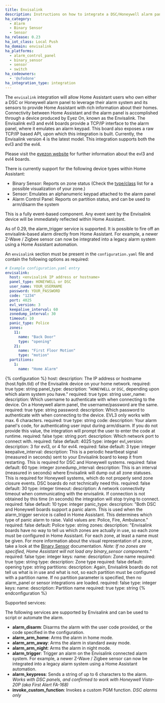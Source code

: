 ```yaml
---
title: Envisalink
description: Instructions on how to integrate a DSC/Honeywell alarm panel with Home Assistant using an envisalink evl3/evl4 board.
ha_category:
  - Alarm
  - Binary Sensor
  - Sensor
ha_release: 0.23
ha_iot_class: Local Push
ha_domain: envisalink
ha_platforms:
  - alarm_control_panel
  - binary_sensor
  - sensor
  - switch
ha_codeowners:
  - '@ufodone'
ha_integration_type: integration
---
```


The `envisalink` integration will allow Home Assistant users who own either a DSC or Honeywell alarm panel to leverage their alarm system and its sensors to provide Home Assistant with rich information about their homes. Connectivity between Home Assistant and the alarm panel is accomplished through a device produced by Eyez On, known as the Envisalink. The Envisalink evl3 and evl4 boards provide a TCP/IP interface to the alarm panel, where it emulates an alarm keypad. This board also exposes a raw TCP/IP based API, upon which this integration is built. Currently, the Envisalink version 4 is the latest model. This integration supports both the evl3 and the evl4.

Please visit the [eyezon website](http://www.eyezon.com/) for further information about the evl3 and evl4 boards.

There is currently support for the following device types within Home Assistant:

- Binary Sensor: Reports on zone status (Check the [type/class](/integrations/binary_sensor/#device-class) list for a possible visualization of your zone.)
- Sensor: Emulates an alphanumeric keypad attached to the alarm panel
- Alarm Control Panel: Reports on partition status, and can be used to arm/disarm the system

This is a fully event-based component. Any event sent by the Envisalink device will be immediately reflected within Home Assistant.

As of 0.29, the alarm_trigger service is supported.  It is possible to fire off an envisalink-based alarm directly from Home Assistant.  For example, a newer Z-Wave / Zigbee sensor can now be integrated into a legacy alarm system using a Home Assistant automation.

An `envisalink` section must be present in the `configuration.yaml` file and contain the following options as required:

```yaml
# Example configuration.yaml entry
envisalink:
  host: <envisalink IP address or hostname>
  panel_type: HONEYWELL or DSC
  user_name: YOUR_USERNAME
  password: YOUR_PASSWORD
  code: "1234"
  port: 4025
  evl_version: 3
  keepalive_interval: 60
  zonedump_interval: 30
  timeout: 10
  panic_type: Police
  zones:
    11:
      name: "Back Door"
      type: "opening"
    21:
      name: "First Floor Motion"
      type: "motion"
  partitions:
    1:
      name: "Home Alarm"
```

{% configuration %}
host:
  description: The IP address or hostname (host.fqdn.tld) of the Envisalink device on your home network.
  required: true
  type: string
panel_type:
  description: "`HONEYWELL` or `DSC`, depending upon which alarm system you have."
  required: true
  type: string
user_name:
  description: Which username to authenticate with when connecting to the device. On a Honeywell alarm panel, the username/password are the same.
  required: true
  type: string
password:
  description: Which password to authenticate with when connecting to the device. EVL3 only works with max. 6 characters.
  required: true
  type: string
code:
  description: Your alarm panel's code, for authenticating user input during arm/disarm. If you do not provide this value, the integration will prompt the user to enter the code at runtime.
  required: false
  type: string
port:
  description: Which network port to connect with.
  required: false
  default: 4025
  type: integer
evl_version:
  description: 3 for evl3, or 4 for evl4.
  required: false
  default: 3
  type: integer
keepalive_interval:
  description: This is a periodic heartbeat signal (measured in seconds) sent to your Envisalink board to keep it from restarting. This is required for DSC and Honeywell systems.
  required: false
  default: 60
  type: integer
zonedump_interval:
  description: This is an interval (measured in seconds) where Envisalink will dump out all zone statuses. This is required for Honeywell systems, which do not properly send zone closure events. DSC boards do not technically need this.
  required: false
  default: 30
  type: integer
timeout:
  description: A network connectivity timeout when communicating with the envisalink. If connection is not obtained by this time (in seconds) the integration will stop trying to connect.
  required: false
  default: 10
  type: integer
panic_type:
  description: "Both DSC and Honeywell boards support a panic alarm. This is used when the alarm_trigger service is called in Home Assistant. This determines which type of panic alarm to raise. Valid values are: Police, Fire, Ambulance."
  required: false
  default: Police
  type: string
zones:
  description: "Envisalink boards have no way to tell us which zones are actually in use, so each zone must be configured in Home Assistant. For each zone, at least a name must be given. For more information about the visual representation of a zone, take a look at the [Binary Sensor](/integrations/binary_sensor/#device-class) documentation. *Note: If no zones are specified, Home Assistant will not load any binary_sensor components.*"
  required: false
  type: integer
  keys:
    name:
      description: Zone name
      required: true
      type: string
    type:
      description: Zone type
      required: false
      default: opening
      type: string
partitions:
  description: Again, Envisalink boards do not tell us what is in use and what is not, so each partition must be configured with a partition name. If no partition parameter is specified, then no alarm_panel or sensor integrations are loaded.
  required: false
  type: integer
  keys:
    name:
      description: Partition name
      required: true
      type: string
{% endconfiguration %}

Supported services:

The following services are supported by Envisalink and can be used to script or automate the alarm.

- **alarm_disarm**: Disarms the alarm with the user code provided, or the code specified in the configuration.
- **alarm_arm_home**: Arms the alarm in home mode.
- **alarm_arm_away**: Arms the alarm in standard away mode.
- **alarm_arm_night**: Arms the alarm in night mode.
- **alarm_trigger**: Trigger an alarm on the Envisalink connected alarm system. For example, a newer Z-Wave / Zigbee sensor can now be integrated into a legacy alarm system using a Home Assistant automation.
- **alarm_keypress**: Sends a string of up to 6 characters to the alarm. *Works with DSC panels, and confirmed to work with Honeywell Vista-20P (aka First Alert FA-168)*
- **invoke_custom_function**: Invokes a custom PGM function. *DSC alarms only*
